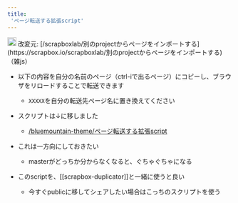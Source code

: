 ```yaml
---
title:
 'ページ転送する拡張script'
---
```


<img src='https://scrapbox.io/api/pages/blu3mo-public/public/icon' alt='public.icon' height="19.5"/>
改変元: [/scrapboxlab/別のprojectからページをインポートする](https://scrapbox.io/scrapboxlab/別のprojectからページをインポートする)
（雑js）

- 以下の内容を自分の名前のページ（ctrl-iで出るページ）にコピーし、ブラウザをリロードすることで転送できます
    - `XXXXX`を自分の転送先ページ名に置き換えてください

- スクリプトは↓に移しました
    - [/bluemountain-theme/ページ転送する拡張script](https://scrapbox.io/bluemountain-theme/ページ転送する拡張script)

- これは一方向にしておきたい
    - masterがどっちか分からなくなると、ぐちゃぐちゃになる

- このscriptを、[[scrapbox-duplicator]]と一緒に使うと良い
    - 今すぐpublicに移してシェアしたい場合はこっちのスクリプトを使う